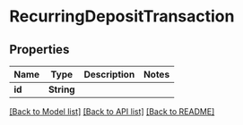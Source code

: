 # RecurringDepositTransaction

## Properties
Name | Type | Description | Notes
------------ | ------------- | ------------- | -------------
**id** | **String** |  | 

[[Back to Model list]](../README.md#documentation-for-models) [[Back to API list]](../README.md#documentation-for-api-endpoints) [[Back to README]](../README.md)


